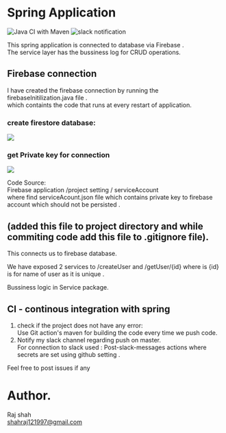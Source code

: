 # Spring Application

![Java CI with Maven](https://github.com/rajshah1/spring-react-integration/workflows/Java%20CI%20with%20Maven/badge.svg)  ![slack notification](https://github.com/rajshah1/spring-react-integration/workflows/slack%20notification/badge.svg)



This spring application is connected to database via Firebase .<br/>
The service layer has the bussiness log for CRUD operations.<br/>


## Firebase connection
I have created the firebase connection by running the firebaseInitilization.java file .<br/>
which containts the code that runs at every restart of application.<br/>

### create firestore database: 

![](https://i.stack.imgur.com/7VJ7R.png)
<br/>
### get Private key for connection

![](https://codelabs.developers.google.com/codelabs/firebase-admin/img/dbf895b6eed12501.png)

Code Source:<br/>
Firebase application /project setting / serviceAccount <br/>
where find serviceAcount.json file which contains private key to firebase account which should not be persisted .<br/>


##  (added this file to project directory and while commiting code add this file to .gitignore file).
This connects us to firebase database.<br/>

We have exposed 2 services to /createUser and /getUser/{id} where is {id} is for name of user as it is unique .<br/>

Bussiness logic in Service package.<br/>


## CI - continous integration with spring 
1. check if the project does not have any error:<br/>
    Use Git action's maven for building the code every time we push code.<br/>
2. Notify my slack channel regarding push on master.<br/>
  For connection to slack used : Post-slack-messages actions where secrets are set using github setting .<br/>
  
  
 Feel free to post issues if any<br/>
  
# Author.
 Raj shah<br/>
 shahraj121997@gmail.com

